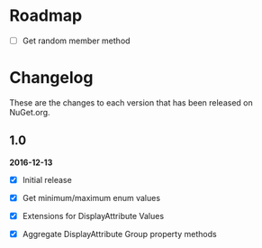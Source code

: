 # Roadmap
- [ ] Get random member method


# Changelog

These are the changes to each version that has been released
on NuGet.org.

## 1.0

**2016-12-13**

- [x] Initial release
- [x] Get minimum/maximum enum values
- [x] Extensions for DisplayAttribute Values
- [x] Aggregate DisplayAttribute Group property methods

 
 